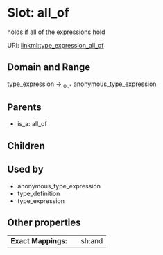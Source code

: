 
# Slot: all_of


holds if all of the expressions hold

URI: [linkml:type_expression_all_of](https://w3id.org/linkml/type_expression_all_of)


## Domain and Range

type_expression &#8594;  <sub>0..\*</sub> anonymous_type_expression

## Parents

 *  is_a: all_of

## Children


## Used by

 * anonymous_type_expression
 * type_definition
 * type_expression

## Other properties

|  |  |  |
| --- | --- | --- |
| **Exact Mappings:** | | sh:and |

